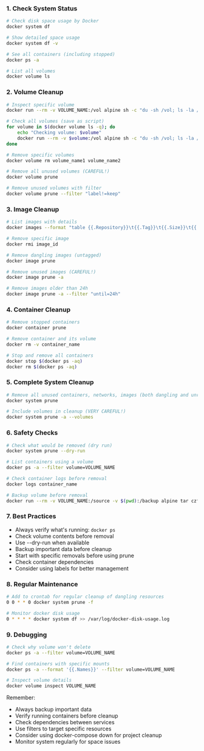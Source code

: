 ### 1. Check System Status
```bash
# Check disk space usage by Docker
docker system df

# Show detailed space usage
docker system df -v

# See all containers (including stopped)
docker ps -a

# List all volumes
docker volume ls
```

### 2. Volume Cleanup
```bash
# Inspect specific volume
docker run --rm -v VOLUME_NAME:/vol alpine sh -c "du -sh /vol; ls -la /vol"

# Check all volumes (save as script)
for volume in $(docker volume ls -q); do
    echo "Checking volume: $volume"
    docker run --rm -v $volume:/vol alpine sh -c "du -sh /vol; ls -la /vol"
done

# Remove specific volumes
docker volume rm volume_name1 volume_name2

# Remove all unused volumes (CAREFUL!)
docker volume prune

# Remove unused volumes with filter
docker volume prune --filter "label!=keep"
```

### 3. Image Cleanup
```bash
# List images with details
docker images --format "table {{.Repository}}\t{{.Tag}}\t{{.Size}}\t{{.CreatedAt}}"

# Remove specific image
docker rmi image_id

# Remove dangling images (untagged)
docker image prune

# Remove unused images (CAREFUL!)
docker image prune -a

# Remove images older than 24h
docker image prune -a --filter "until=24h"
```

### 4. Container Cleanup
```bash
# Remove stopped containers
docker container prune

# Remove container and its volume
docker rm -v container_name

# Stop and remove all containers
docker stop $(docker ps -aq)
docker rm $(docker ps -aq)
```

### 5. Complete System Cleanup
```bash
# Remove all unused containers, networks, images (both dangling and unreferenced), and optionally, volumes
docker system prune

# Include volumes in cleanup (VERY CAREFUL!)
docker system prune -a --volumes
```

### 6. Safety Checks
```bash
# Check what would be removed (dry run)
docker system prune --dry-run

# List containers using a volume
docker ps -a --filter volume=VOLUME_NAME

# Check container logs before removal
docker logs container_name

# Backup volume before removal
docker run --rm -v VOLUME_NAME:/source -v $(pwd):/backup alpine tar czf /backup/volume_backup.tar.gz -C /source .
```

### 7. Best Practices
- Always verify what's running: `docker ps`
- Check volume contents before removal
- Use --dry-run when available
- Backup important data before cleanup
- Start with specific removals before using prune
- Check container dependencies
- Consider using labels for better management

### 8. Regular Maintenance
```bash
# Add to crontab for regular cleanup of dangling resources
0 0 * * 0 docker system prune -f

# Monitor docker disk usage
0 * * * * docker system df >> /var/log/docker-disk-usage.log
```

### 9. Debugging
```bash
# Check why volume won't delete
docker ps -a --filter volume=VOLUME_NAME

# Find containers with specific mounts
docker ps -a --format '{{.Names}}' --filter volume=VOLUME_NAME

# Inspect volume details
docker volume inspect VOLUME_NAME
```

Remember:
- Always backup important data
- Verify running containers before cleanup
- Check dependencies between services
- Use filters to target specific resources
- Consider using docker-compose down for project cleanup
- Monitor system regularly for space issues